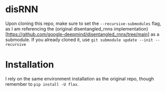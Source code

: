 # disRNN
Upon cloning this repo, make sure to set the `--recursive-submodules` flag, as I am referencing the (original disentangled_rnns implementation)[https://github.com/google-deepmind/disentangled_rnns/tree/main] as a submodule.
If you already cloned it, use `git submodule update --init --recursive`


# Installation
I rely on the same environment installation as the original repo, though remember to `pip install -U flax`.


